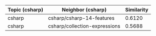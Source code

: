 | Topic (csharp) | Neighbor (csharp) | Similarity |
|-------------|-------------------|------------|
| csharp | csharp/csharp-14-features | 0.6120 |
| csharp | csharp/collection-expressions | 0.5688 |

